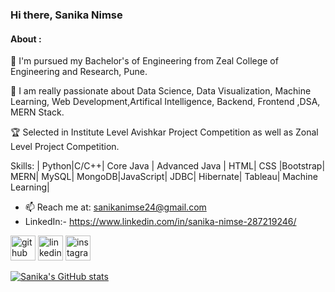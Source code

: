 ### Hi there, Sanika Nimse
#### About :

🔭 I'm  pursued my Bachelor's of Engineering from Zeal College of Engineering and Research, Pune.

🔭 I am really passionate about Data Science, Data Visualization, Machine Learning, Web Development,Artifical Intelligence, Backend, Frontend ,DSA, MERN Stack.  

🏆 Selected in Institute Level Avishkar Project Competition as well as Zonal Level  Project Competition.

Skills: | Python|C/C++| Core Java | Advanced Java | HTML| CSS |Bootstrap| MERN| MySQL| MongoDB|JavaScript| JDBC| Hibernate| Tableau| Machine Learning| 
- 📫 Reach me at: sanikanimse24@gmail.com
- LinkedIn:- https://www.linkedin.com/in/sanika-nimse-287219246/


[<img src='https://cdn.jsdelivr.net/npm/simple-icons@3.0.1/icons/github.svg' alt='github' height='40'>](https://github.com/Sanika-Nimse)  [<img src='https://cdn.jsdelivr.net/npm/simple-icons@3.0.1/icons/linkedin.svg' alt='linkedin' height='40'>](https://www.linkedin.com/in/s/)  [<img src='https://cdn.jsdelivr.net/npm/simple-icons@3.0.1/icons/instagram.svg' alt='instagram' height='40'>](https://www.instagram.com/_saniii_06_/) 

[![Sanika's GitHub stats](https://github-readme-stats.vercel.app/api?username=Sanika-Nimse)](https://github.com/Sanika-Nimse/github-readme-stats)
